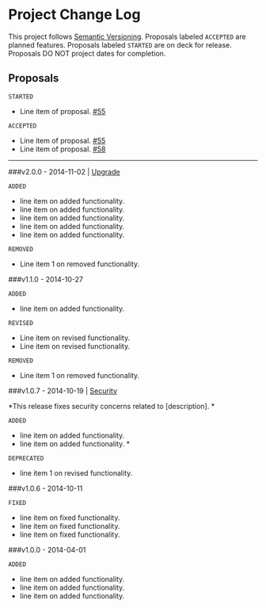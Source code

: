 # Project Change Log

This project follows [Semantic Versioning](PROTOCOL.md). Proposals labeled `ACCEPTED` are planned features. Proposals labeled `STARTED` are on deck for release. Proposals DO NOT project dates for completion.

## Proposals

`STARTED`

- Line item of proposal. [#55](path/to/issue)

`ACCEPTED`

- Line item of proposal. [#55](path/to/issue)
- Line item of proposal. [#58](path/to/issue)

---

###v2.0.0 - 2014-11-02 | [Upgrade](docs/v2.0/upgrade/index.md)

`ADDED`

- line item on added functionality.
- line item on added functionality.
- line item on added functionality.
- line item on added functionality.
- line item on added functionality.

`REMOVED` 

- Line item 1 on removed functionality.

###v1.1.0 - 2014-10-27

`ADDED`

- line item on added functionality.

`REVISED` 

- Line item on revised functionality.
- Line item on revised functionality.

`REMOVED` 

- Line item 1 on removed functionality.

###v1.0.7 - 2014-10-19 | [Security](docs/v1.0/upgrade/index.md)

*This release fixes security concerns related to [description]. *

`ADDED` 

- line item on added functionality.
- line item on added functionality. *

`DEPRECATED` 

- line item 1 on revised functionality.

###v1.0.6 - 2014-10-11

`FIXED` 

- line item on fixed functionality.
- line item on fixed functionality.
- line item on fixed functionality.

###v1.0.0 - 2014-04-01

`ADDED` 

- line item on added functionality.
- line item on added functionality.
- line item on added functionality.

